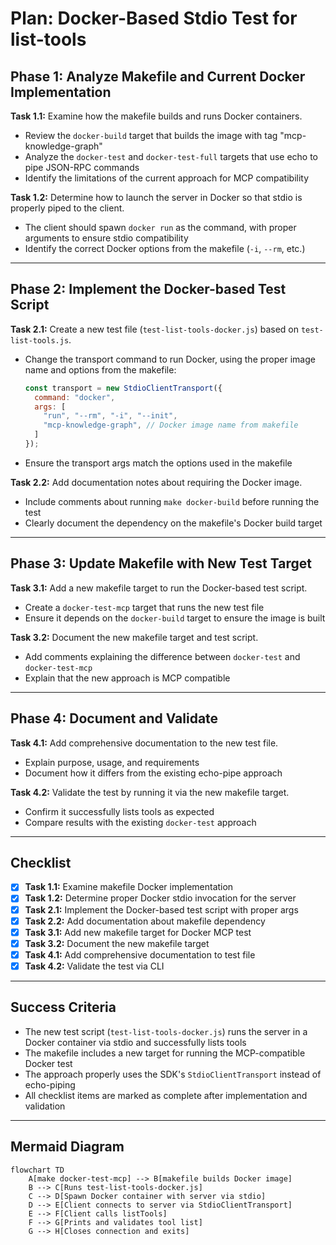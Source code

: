 # Plan: Docker-Based Stdio Test for list-tools

## Phase 1: Analyze Makefile and Current Docker Implementation

**Task 1.1:** Examine how the makefile builds and runs Docker containers.
- Review the `docker-build` target that builds the image with tag "mcp-knowledge-graph"
- Analyze the `docker-test` and `docker-test-full` targets that use echo to pipe JSON-RPC commands
- Identify the limitations of the current approach for MCP compatibility

**Task 1.2:** Determine how to launch the server in Docker so that stdio is properly piped to the client.
- The client should spawn `docker run` as the command, with proper arguments to ensure stdio compatibility
- Identify the correct Docker options from the makefile (`-i`, `--rm`, etc.)

---

## Phase 2: Implement the Docker-based Test Script

**Task 2.1:** Create a new test file (`test-list-tools-docker.js`) based on `test-list-tools.js`.
- Change the transport command to run Docker, using the proper image name and options from the makefile:
  ```js
  const transport = new StdioClientTransport({
    command: "docker",
    args: [
      "run", "--rm", "-i", "--init",
      "mcp-knowledge-graph", // Docker image name from makefile
    ]
  });
  ```
- Ensure the transport args match the options used in the makefile

**Task 2.2:** Add documentation notes about requiring the Docker image.
- Include comments about running `make docker-build` before running the test
- Clearly document the dependency on the makefile's Docker build target

---

## Phase 3: Update Makefile with New Test Target

**Task 3.1:** Add a new makefile target to run the Docker-based test script.
- Create a `docker-test-mcp` target that runs the new test file
- Ensure it depends on the `docker-build` target to ensure the image is built

**Task 3.2:** Document the new makefile target and test script.
- Add comments explaining the difference between `docker-test` and `docker-test-mcp`
- Explain that the new approach is MCP compatible

---

## Phase 4: Document and Validate

**Task 4.1:** Add comprehensive documentation to the new test file.
- Explain purpose, usage, and requirements
- Document how it differs from the existing echo-pipe approach

**Task 4.2:** Validate the test by running it via the new makefile target.
- Confirm it successfully lists tools as expected
- Compare results with the existing `docker-test` approach

---

## Checklist

- [x] **Task 1.1:** Examine makefile Docker implementation
- [x] **Task 1.2:** Determine proper Docker stdio invocation for the server
- [x] **Task 2.1:** Implement the Docker-based test script with proper args
- [x] **Task 2.2:** Add documentation about makefile dependency
- [x] **Task 3.1:** Add new makefile target for Docker MCP test
- [x] **Task 3.2:** Document the new makefile target
- [x] **Task 4.1:** Add comprehensive documentation to test file
- [x] **Task 4.2:** Validate the test via CLI

---

## Success Criteria

- The new test script (`test-list-tools-docker.js`) runs the server in a Docker container via stdio and successfully lists tools
- The makefile includes a new target for running the MCP-compatible Docker test
- The approach properly uses the SDK's `StdioClientTransport` instead of echo-piping
- All checklist items are marked as complete after implementation and validation

---

## Mermaid Diagram

```mermaid
flowchart TD
    A[make docker-test-mcp] --> B[makefile builds Docker image]
    B --> C[Runs test-list-tools-docker.js]
    C --> D[Spawn Docker container with server via stdio]
    D --> E[Client connects to server via StdioClientTransport]
    E --> F[Client calls listTools]
    F --> G[Prints and validates tool list]
    G --> H[Closes connection and exits]
```